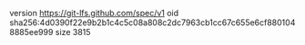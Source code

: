 version https://git-lfs.github.com/spec/v1
oid sha256:4d0390f22e9b2b1c4c5c08a808c2dc7963cb1cc67c655e6cf8801048885ee999
size 3815
